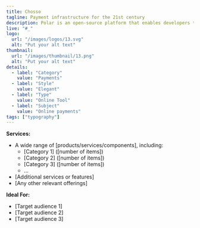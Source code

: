 ```yaml
---
title: Chosso
tagline: Payment infrastructure for the 21st century
description: Polar is an open-source platform that enables developers to monetize their digital products and services efficiently.  
live: "#_"
logo:
  url: "/images/logos/13.svg"
  alt: "Put your alt text"
thumbnail:
  url: "/images/thumbnail/13.png"
  alt: "Put your alt text"
details:
  - label: "Category"
    value: "Payments"
  - label: "Style"
    value: "Elegant"
  - label: "Type"
    value: "Online Tool"
  - label: "Subject"
    value: "Online payments"
tags: ["typography"]
---
```



    

**Services:**
- A wide range of [products/services/components], including:
  - [Category 1] ([number of items])
  - [Category 2] ([number of items])
  - [Category 3] ([number of items])
  - ...
- [Additional services or features]
- [Any other relevant offerings]

**Ideal For:**
- [Target audience 1]
- [Target audience 2]
- [Target audience 3]